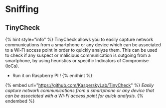 # Sniffing

## TinyCheck

{% hint style="info" %}
TinyCheck allows you to easily capture network communications from a smartphone or any device which can be associated to a Wi-Fi access point in order to quickly analyze them. This can be used to check if any suspect or malicious communication is outgoing from a smartphone, by using heuristics or specific Indicators of Compromise (IoCs).

* Run it on Raspberry PI !
{% endhint %}

{% embed url="https://github.com/KasperskyLab/TinyCheck" %}
_Easily capture network communications from a smartphone or any device that can be associated with a Wi-Fi access point for quick analysis._
{% endembed %}
